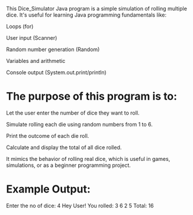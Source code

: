 This Dice_Simulator Java program is a simple simulation of rolling multiple dice. It's useful for learning Java programming fundamentals like:

Loops (for)

User input (Scanner)

Random number generation (Random)

Variables and arithmetic

Console output (System.out.print/println)

# The purpose of this program is to:

Let the user enter the number of dice they want to roll.

Simulate rolling each die using random numbers from 1 to 6.

Print the outcome of each die roll.

Calculate and display the total of all dice rolled.

It mimics the behavior of rolling real dice, which is useful in games, simulations, or as a beginner programming project.

# Example Output:

Enter the no of dice: 4
Hey User! You rolled:
3 6 2 5 
Total: 16

